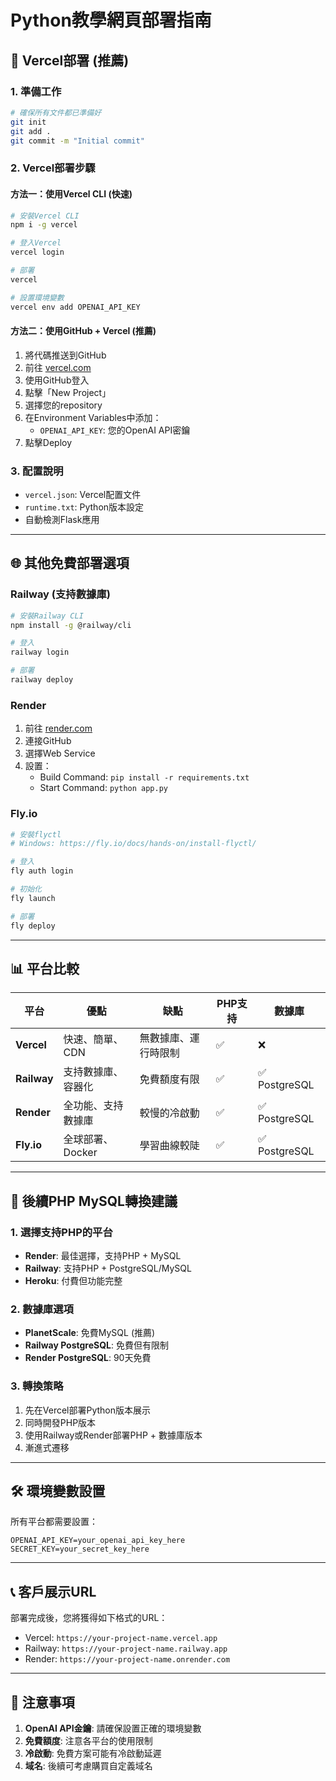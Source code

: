 # Python教學網頁部署指南

## 🚀 Vercel部署 (推薦)

### 1. 準備工作
```bash
# 確保所有文件都已準備好
git init
git add .
git commit -m "Initial commit"
```

### 2. Vercel部署步驟

#### 方法一：使用Vercel CLI (快速)
```bash
# 安裝Vercel CLI
npm i -g vercel

# 登入Vercel
vercel login

# 部署
vercel

# 設置環境變數
vercel env add OPENAI_API_KEY
```

#### 方法二：使用GitHub + Vercel (推薦)
1. 將代碼推送到GitHub
2. 前往 [vercel.com](https://vercel.com)
3. 使用GitHub登入
4. 點擊「New Project」
5. 選擇您的repository
6. 在Environment Variables中添加：
   - `OPENAI_API_KEY`: 您的OpenAI API密鑰
7. 點擊Deploy

### 3. 配置說明
- `vercel.json`: Vercel配置文件
- `runtime.txt`: Python版本設定
- 自動檢測Flask應用

---

## 🌐 其他免費部署選項

### Railway (支持數據庫)
```bash
# 安裝Railway CLI
npm install -g @railway/cli

# 登入
railway login

# 部署
railway deploy
```

### Render
1. 前往 [render.com](https://render.com)
2. 連接GitHub
3. 選擇Web Service
4. 設置：
   - Build Command: `pip install -r requirements.txt`
   - Start Command: `python app.py`

### Fly.io
```bash
# 安裝flyctl
# Windows: https://fly.io/docs/hands-on/install-flyctl/

# 登入
fly auth login

# 初始化
fly launch

# 部署
fly deploy
```

---

## 📊 平台比較

| 平台 | 優點 | 缺點 | PHP支持 | 數據庫 |
|------|------|------|---------|--------|
| **Vercel** | 快速、簡單、CDN | 無數據庫、運行時限制 | ✅ | ❌ |
| **Railway** | 支持數據庫、容器化 | 免費額度有限 | ✅ | ✅ PostgreSQL |
| **Render** | 全功能、支持數據庫 | 較慢的冷啟動 | ✅ | ✅ PostgreSQL |
| **Fly.io** | 全球部署、Docker | 學習曲線較陡 | ✅ | ✅ PostgreSQL |

---

## 🔄 後續PHP MySQL轉換建議

### 1. 選擇支持PHP的平台
- **Render**: 最佳選擇，支持PHP + MySQL
- **Railway**: 支持PHP + PostgreSQL/MySQL
- **Heroku**: 付費但功能完整

### 2. 數據庫選項
- **PlanetScale**: 免費MySQL (推薦)
- **Railway PostgreSQL**: 免費但有限制
- **Render PostgreSQL**: 90天免費

### 3. 轉換策略
1. 先在Vercel部署Python版本展示
2. 同時開發PHP版本
3. 使用Railway或Render部署PHP + 數據庫版本
4. 漸進式遷移

---

## 🛠️ 環境變數設置

所有平台都需要設置：
```
OPENAI_API_KEY=your_openai_api_key_here
SECRET_KEY=your_secret_key_here
```

---

## 📞 客戶展示URL

部署完成後，您將獲得如下格式的URL：
- Vercel: `https://your-project-name.vercel.app`
- Railway: `https://your-project-name.railway.app`
- Render: `https://your-project-name.onrender.com`

---

## 🚨 注意事項

1. **OpenAI API金鑰**: 請確保設置正確的環境變數
2. **免費額度**: 注意各平台的使用限制
3. **冷啟動**: 免費方案可能有冷啟動延遲
4. **域名**: 後續可考慮購買自定義域名 